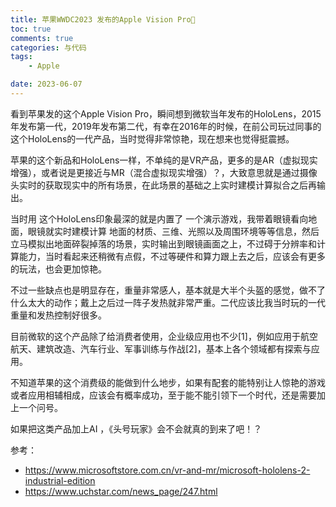 ```yaml
---
title: 苹果WWDC2023 发布的Apple Vision Pro🍎
toc: true
comments: true
categories: 与代码
tags: 
	- Apple

date: 2023-06-07
---
```


看到苹果发的这个Apple Vision Pro，瞬间想到微软当年发布的HoloLens，2015年发布第一代，2019年发布第二代，有幸在2016年的时候，在前公司玩过同事的这个HoloLens的一代产品，当时觉得非常惊艳，现在想来也觉得挺震撼。

苹果的这个新品和HoloLens一样，不单纯的是VR产品，更多的是AR（虚拟现实增强），或者说是更接近与MR（混合虚拟现实增强）？，大致意思就是通过摄像头实时的获取现实中的所有场景，在此场景的基础之上实时建模计算拟合之后再输出。

当时用 这个HoloLens印象最深的就是内置了 一个演示游戏，我带着眼镜看向地面，眼镜就实时建模计算 地面的材质、三维、光照以及周围环境等等信息，然后立马模拟出地面碎裂掉落的场景，实时输出到眼镜画面之上，不过碍于分辨率和计算能力，当时看起来还稍微有点假，不过等硬件和算力跟上去之后，应该会有更多的玩法，也会更加惊艳。

不过一些缺点也是明显存在，重量非常感人，基本就是大半个头盔的感觉，做不了什么太大的动作；戴上之后过一阵子发热就非常严重。二代应该比我当时玩的一代重量和发热控制好很多。

目前微软的这个产品除了给消费者使用，企业级应用也不少[1]，例如应用于航空航天、建筑改造、汽车行业、军事训练与作战[2]，基本上各个领域都有探索与应用。

不知道苹果的这个消费级的能做到什么地步，如果有配套的能特别让人惊艳的游戏或者应用相辅相成，应该会有概率成功，至于能不能引领下一个时代，还是需要加上一个问号。

如果把这类产品加上AI ，《头号玩家》会不会就真的到来了吧！？

参考：

- https://www.microsoftstore.com.cn/vr-and-mr/microsoft-hololens-2-industrial-edition
- https://www.uchstar.com/news_page/247.html
